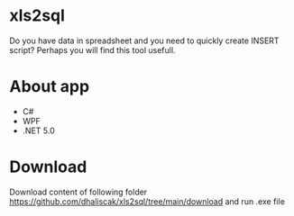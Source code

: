 # xls2sql
Do you have data in spreadsheet and you need to quickly create INSERT script? Perhaps you will find this tool usefull.

# About app
- C#
- WPF
- .NET 5.0

# Download
Download content of following folder https://github.com/dhaliscak/xls2sql/tree/main/download and run .exe file
